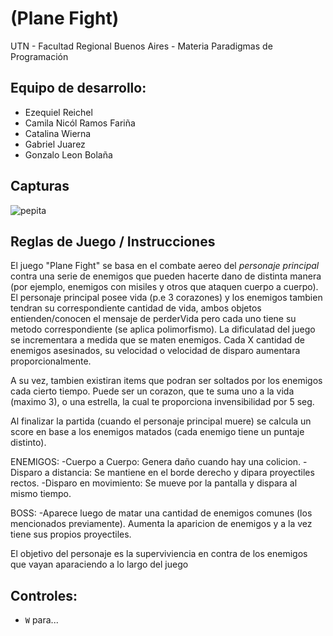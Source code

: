 #  (Plane Fight) 

UTN - Facultad Regional Buenos Aires - Materia Paradigmas de Programación

## Equipo de desarrollo: 

- Ezequiel Reichel
- Camila Nicól Ramos Fariña
- Catalina Wierna
- Gabriel Juarez
- Gonzalo Leon Bolaña
 
## Capturas 

![pepita](assets/golondrina.png)

## Reglas de Juego / Instrucciones

El juego "Plane Fight" se basa en el combate aereo del *personaje principal* contra una serie de enemigos que pueden hacerte dano de distinta manera (por ejemplo, enemigos con misiles y otros que ataquen cuerpo a cuerpo). El personaje principal posee vida (p.e 3 corazones) y los enemigos tambien tendran su correspondiente cantidad de vida, ambos objetos entienden/conocen el mensaje de perderVida pero cada uno tiene su metodo correspondiente (se aplica polimorfismo). 
La dificulatad del juego se incrementara a medida que se maten enemigos. Cada X cantidad de enemigos asesinados, su velocidad o velocidad de disparo aumentara proporcionalmente.

A su vez, tambien existiran items que podran ser soltados por los enemigos cada cierto tiempo. Puede ser un corazon, que te suma uno a la vida (maximo 3), o una estrella, la cual te proporciona invensibilidad por 5 seg. 

Al finalizar la partida (cuando el personaje principal muere) se calcula un score en base a los enemigos matados (cada enemigo tiene un puntaje distinto).

ENEMIGOS: 
-Cuerpo a Cuerpo: Genera daño cuando hay una colicion.
-Disparo a distancia: Se mantiene en el borde derecho y dipara proyectiles rectos.
-Disparo en movimiento: Se mueve por la pantalla y dispara al mismo tiempo.

BOSS: 
-Aparece luego de matar una cantidad de enemigos comunes (los mencionados previamente). Aumenta la aparicion de enemigos y a la vez tiene sus propios proyectiles. 

El objetivo del personaje es la superviviencia en contra de los enemigos que vayan aparaciendo a lo largo del juego

## Controles:

- `W` para...

